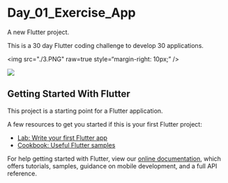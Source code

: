 # Day_01_Exercise_App

A new Flutter project.

This is a 30 day Flutter coding challenge to develop 30 applications.


<img src="./3.PNG"
raw=true
style=“margin-right: 10px;”
/>

<img src="./4.PNG"
raw=true
/>


## Getting Started With Flutter

This project is a starting point for a Flutter application.

A few resources to get you started if this is your first Flutter project:

- [Lab: Write your first Flutter app](https://flutter.dev/docs/get-started/codelab)
- [Cookbook: Useful Flutter samples](https://flutter.dev/docs/cookbook)

For help getting started with Flutter, view our
[online documentation](https://flutter.dev/docs), which offers tutorials,
samples, guidance on mobile development, and a full API reference.
